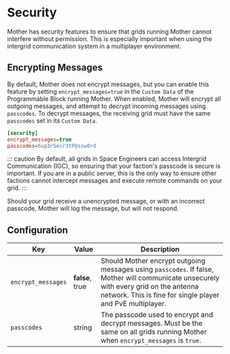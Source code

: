 # Security
<!-- [< Modules](../Modules.md) -->

Mother has security features to ensure that grids running Mother cannot interfere without permission.  This is especially important when using the intergrid communication system in a multiplayer environment.  

## Encrypting Messages

By default, Mother does not encrypt messages, but you can enable this feature by setting `encrypt_messages=true` in the `Custom Data` of the Programmable Block running Mother. When enabled, Mother will encrypt all outgoing messages, and attempt to decrypt incoming messages using `passcodes`.  To decrypt messages, the receiving grid must have the same `passcodes` set in its `Custom Data`.

```ini title="Mother > Custom Data"
[security]
encrypt_messages=true
passcodes=Sup3rSecr3tP@ssw0rd
```

::: caution
By default, all grids in Space Engineers can access Intergrid Communication (IGC), so ensuring that your faction's passcode is secure is important.  If you are in a public server, this is the only way to ensure other factions cannot intercept messages and execute remote commands on your grid. 
:::

Should your grid receive a unencrypted message, or with an incorrect passcode, Mother will log the message, but will not respond.

## Configuration

|Key| Value| Description|
|-|-|-|
|`encrypt_messages`| **false**, true | Should Mother encrypt outgoing messages using `passcodes`. If false, Mother will communicate unsecurely with every grid on the antenna network. This is fine for single player and PvE multiplayer.|
|`passcodes`| string | The passcode used to encrypt and decrypt messages.  Must be the same on all grids running Mother when `encrypt_messages` is `true`.|
